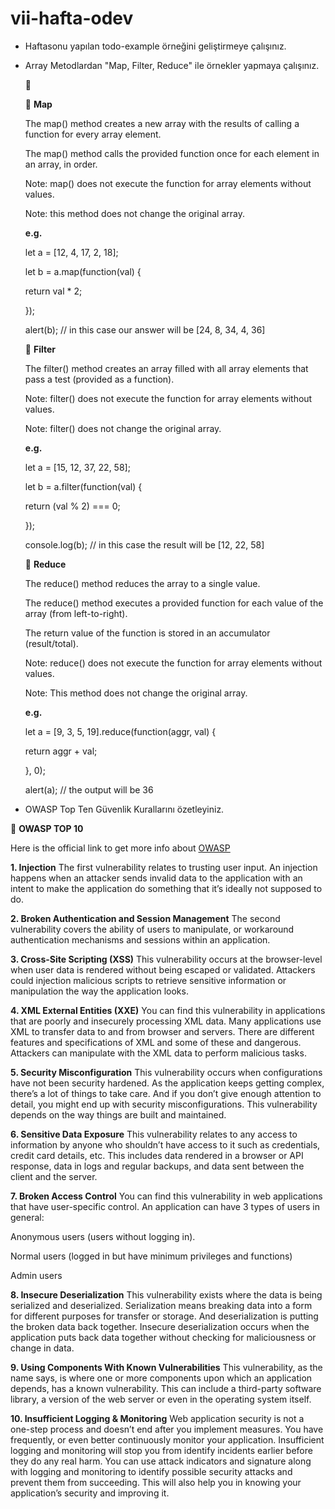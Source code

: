 # vii-hafta-odev

- Haftasonu yapılan todo-example örneğini geliştirmeye çalışınız.

- Array Metodlardan "Map, Filter, Reduce" ile örnekler yapmaya çalışınız.

  :dart:
  
  :triangular_flag_on_post: **Map**
  
  The map() method creates a new array with the results of calling a function for every array element.

  The map() method calls the provided function once for each element in an array, in order.

  Note: map() does not execute the function for array elements without values.

  Note: this method does not change the original array.
  
  
  **e.g.**
  
  
     let a = [12, 4, 17, 2, 18];
     
    let b = a.map(function(val) { 
    
     return val * 2;
        
    });
    
     alert(b); // in this case our answer will be [24, 8, 34, 4, 36]
     

    :triangular_flag_on_post: **Filter**
     
     The filter() method creates an array filled with all array elements that pass a test (provided as a function).

     Note: filter() does not execute the function for array elements without values.

     Note: filter() does not change the original array.
     
     
     **e.g.**
     
     
     let a = [15, 12, 37, 22, 58];
     
     let b = a.filter(function(val) {
    
     return (val % 2) === 0;
        
    });
    
     console.log(b); // in this case the result will be [12, 22, 58]

    
    :triangular_flag_on_post: **Reduce**
    
    The reduce() method reduces the array to a single value.

    The reduce() method executes a provided function for each value of the array (from left-to-right).

    The return value of the function is stored in an accumulator (result/total).
  
    Note: reduce() does not execute the function for array elements without values.

    Note: This method does not change the original array.


    **e.g.**
    
    let a = [9, 3, 5, 19].reduce(function(aggr, val) {
    
    return aggr + val;
    
    }, 0);
    
   alert(a); // the output will be 36




- OWASP Top Ten Güvenlik Kurallarını özetleyiniz.

 :dart: **OWASP TOP 10**
 
 Here is the official link to get more info about [OWASP](https://owasp.org/www-project-top-ten/)
 
 **1. Injection**
The first vulnerability relates to trusting user input. An injection happens when an attacker sends invalid data to the application with an intent to make the application do something that it’s ideally not supposed to do. 

**2. Broken Authentication and Session Management**
The second vulnerability covers the ability of users to manipulate, or workaround authentication mechanisms and sessions within an application. 

**3. Cross-Site Scripting (XSS)**
This vulnerability occurs at the browser-level when user data is rendered without being escaped or validated. Attackers could injection malicious scripts to retrieve sensitive information or manipulation the way the application looks.

**4. XML External Entities (XXE)**
You can find this vulnerability in applications that are poorly and insecurely processing XML data. Many applications use XML to transfer data to and from browser and servers. There are different features and specifications of XML and some of these and dangerous. Attackers can manipulate with the XML data to perform malicious tasks.

**5. Security Misconfiguration**
This vulnerability occurs when configurations have not been security hardened. As the application keeps getting complex, there’s a lot of things to take care. And if you don’t give enough attention to detail, you might end up with security misconfigurations. This vulnerability depends on the way things are built and maintained.

**6. Sensitive Data Exposure**
This vulnerability relates to any access to information by anyone who shouldn’t have access to it such as credentials, credit card details, etc. This includes data rendered in a browser or API response, data in logs and regular backups, and data sent between the client and the server.

**7. Broken Access Control**
You can find this vulnerability in web applications that have user-specific control. An application can have 3 types of users in general:

Anonymous users (users without logging in).

Normal users (logged in but have minimum privileges and functions)

Admin users

**8. Insecure Deserialization**
This vulnerability exists where the data is being serialized and deserialized. Serialization means breaking data into a form for different purposes for transfer or storage. And deserialization is putting the broken data back together. Insecure deserialization occurs when the application puts back data together without checking for maliciousness or change in data.

**9. Using Components With Known Vulnerabilities**
This vulnerability, as the name says, is where one or more components upon which an application depends, has a known vulnerability. This can include a third-party software library, a version of the web server or even in the operating system itself.

**10. Insufficient Logging & Monitoring**
Web application security is not a one-step process and doesn’t end after you implement measures. You have frequently, or even better continuously monitor your application. Insufficient logging and monitoring will stop you from identify incidents earlier before they do any real harm. You can use attack indicators and signature along with logging and monitoring to identify possible security attacks and prevent them from succeeding. This will also help you in knowing your application’s security and improving it.


